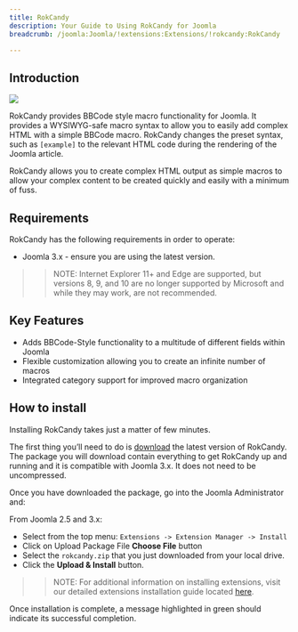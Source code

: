 ```yaml
---
title: RokCandy
description: Your Guide to Using RokCandy for Joomla
breadcrumb: /joomla:Joomla/!extensions:Extensions/!rokcandy:RokCandy

---
```


Introduction
--------------
![][rokcandy1]

RokCandy provides BBCode style macro functionality for Joomla. It provides a WYSIWYG-safe macro syntax to allow you to easily add complex HTML with a simple BBCode macro. RokCandy changes the preset syntax, such as `[example]` to the relevant HTML code during the rendering of the Joomla article.

RokCandy allows you to create complex HTML output as simple macros to allow your complex content to be created quickly and easily with a minimum of fuss.

Requirements
------------
RokCandy has the following requirements in order to operate:

* Joomla 3.x - ensure you are using the latest version.

>> NOTE: Internet Explorer 11+ and Edge are supported, but versions 8, 9, and 10 are no longer supported by Microsoft and while they may work, are not recommended.

Key Features
------------
* Adds BBCode-Style functionality to a multitude of different fields within Joomla
* Flexible customization allowing you to create an infinite number of macros
* Integrated category support for improved macro organization

How to install
--------------
Installing RokCandy takes just a matter of few minutes.

The first thing you’ll need to do is [download][download] the latest version of RokCandy. The package you will download contain everything to get RokCandy up and running and it is compatible with Joomla 3.x. It does not need to be uncompressed. 

Once you have downloaded the package, go into the Joomla Administrator and:

From Joomla 2.5 and 3.x:

* Select from the top menu: `Extensions -> Extension Manager -> Install`
* Click on Upload Package File **Choose File** button
* Select the `rokcandy.zip` that you just downloaded from your local drive.
* Click the **Upload & Install** button.

>> NOTE: For additional information on installing extensions, visit our detailed extensions installation guide located [here][install].

Once installation is complete, a message highlighted in green should indicate its successful completion.

[download]: http://www.rockettheme.com/extensions-downloads/club/2937-rokbooster
[install]: ../../platform/extensions.md#how-to-install-an-extension
[rokcandy1]: assets/rokcandy_1.jpeg
[rokcandy2]: assets/rokcandy_2.jpeg
